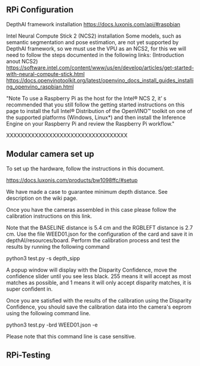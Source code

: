 
## RPi Configuration

DepthAI framework installation
https://docs.luxonis.com/api/#raspbian

Intel Neural Compute Stick 2 (NCS2) installation
Some models, such as semantic segmentation and pose estimation, are not yet supported by DepthAI framework, so we must use the VPU as an NCS2, for this we will need to follow the steps documented in the following links:
(Introduction anout NCS2) https://software.intel.com/content/www/us/en/develop/articles/get-started-with-neural-compute-stick.html
https://docs.openvinotoolkit.org/latest/openvino_docs_install_guides_installing_openvino_raspbian.html

"Note To use a Raspberry Pi as the host for the Intel® NCS 2, it’ s recommended that you still follow the getting started instructions on this page to install the full Intel® Distribution of the OpenVINO™ toolkit on one of the supported platforms (Windows, Linux*) and then install the Inference Engine on your Raspberry Pi and review the Raspberry Pi workflow."

XXXXXXXXXXXXXXXXXXXXXXXXXXXXXXXXXX


## Modular camera set up

To set up the hardware, follow the instructions in this document.

https://docs.luxonis.com/products/bw1098ffc/#setup

We have made a case to guarantee minimum depth distance. See description on the wiki page.

Once you have the cameras assembled in this case please follow the calibration instructions on this link.

Note that the BASELINE distance is 5.4 cm and the RGBLEFT distance is 2.7 cm. Use the file WEED01.json for the configuration of the card and save it in depthAI/resources/board. Perform the calibration process and test the results by running the following command 

python3 test.py -s depth_sipp

A popup window will display with the Disparity Confidence, move the confidence slider until you see less black. 255 means it will accept as most matches as possible, and 1 means it will only accept disparity matches, it is super confident in. 

Once you are satisfied with the results of the calibration using the Disparity Confidence, you should save the calibration data into the camera's eeprom using the following command line.

python3 test.py -brd WEED01.json -e

Please note that this command line is case sensitive.



## RPi-Testing
